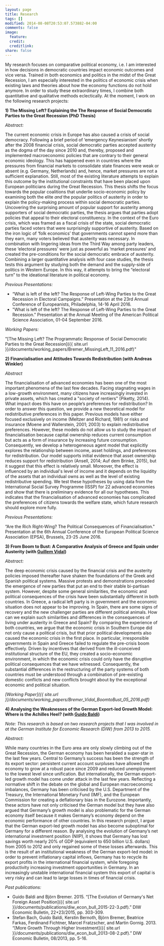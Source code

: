 ```yaml
---
layout: page
title: Research
tags: []
modified: 2014-08-08T20:53:07.573882-04:00
comments: false
image:
  feature:
  credit:
  creditlink: 
share: false
---
```


My research focuses on comparative political economy, i.e. I am interested in how decisions in democratic countries impact economic outcomes and vice versa. Trained in both economics and politics in the midst of the Great Recession, I am especially interested in the politics of economic crisis when existing laws and theories about how the economy functions do not hold anymore. In order to study these extraordinary times, I combine both quantitative and qualitative methods eclectically. At the moment, I work on the following research projects: 

**1) The Missing Left? Explaining the The Response of Social Democratic Parties to the Great Recession (PhD Thesis)**

*Abstract:* 

The current economic crisis in Europe has also caused a crisis of social democracy. Following a brief period of ‘emergency Keynesianism’ shortly after the 2008 financial crisis, social democratic parties accepted austerity as the dogma of the day since 2010 and, thereby, proposed and implemented macroeconomic policies that are contrary to their general economic ideology. This has happened even in countries where the pressures from financial markets to consolidate state finances were weak or absent (e.g. Germany, Netherlands) and, hence, market pressures are not a sufficient explanation. Still, most of the existing literature attempts to explain this outcome by the institutional constraints that have been placed upon European politicians during the Great Recession. This thesis shifts the focus towards the popular coalitions that underlie socio-economic policy by examining both the elite *and* the popular politics of austerity in order to explain the policy-making process within social democratic parties. Uncovering the surprising amount of popular support for austerity among supporters of social democratic parties, the thesis argues that parties adopt policies that appeal to their electoral constituency. In the context of the Euro crisis, which was framed as a fiscal crisis of the state, social democratic parties faced voters that were surprisingly supportive of austerity. Based on the iron logic of ‘folk economics’ that governments cannot spend more than they earn, many voters believed that austerity was necessary. In combination with lingering ideas from the Third Way among party leaders, these ‘electoral pressures’ were just as powerful as ‘market pressures’ and created the pre-conditions for the social democratic embrace of austerity. Combining a larger quantitative analysis with four case studies, the thesis tests this argument by studying both the demand and the supply-side of politics in Western Europe. In this way, it attempts to bring the “electoral turn” to the ideational literature in political economy.

*Previous Presentations:*

* “What is left of the left? The Response of Left-Wing Parties to the Great Recession in Electoral Campaigns.” Presentation at the 23rd Annual Conference of Europeanists, Philadelphia, 14-16 April 2016. 
* "What is left of the left? The Response of Left-Wing Parties to the Great Recession." Presentation at the Annual Meeting of the American Political Science Association, 01-04 September 2016.

*Working Papers:*

"[The Missing Left? The Programmatic Response of Social Democratic Parties to the Great Recession]({{ site.url }}/documents/working_papers/Bremer_MissingLeft_11_2016.pdf)"

**2) Financialisation and Attitudes Towards Redistribution (with Andreas Winkler)** 

*Abstract*

The financialisation of advanced economies has been one of the most important phenomena of the last few decades. Facing stagnating wages in a low-growth environment, many citizens have increasingly invested in private assets, which has created a "society of rentiers" (Piketty, 2014). What impact does this have on people’s preferences for redistribution? In order to answer this question, we provide a new theoretical model for redistributive preferences in this paper. Previous models have either focused exclusively on income (Meltzer and Richard, 1981) or risks and insurance (Moene and Wallerstein, 2001; 2003) to explain redistributive preferences. However, these models do not allow us to study the impact of financialisation because capital ownership reduces current consumption but acts as a form of insurance by increasing future  consumption. Consequently, we develop a heterogeneous agent model that explicitly explores the relationship between income, asset holdings, and preferences for redistribution. Our model supports initial evidence that asset ownership reduces support for redistribution (Ansell, 2014; Auf dem Brinke, 2015), but it suggest that this effect is relatively small. Moreover, the effect is influenced by an individual's level of income and it depends on the liquidity of the assets that an individual owns as well as the level of existing redistributive spending. We test these hypotheses by using data from the International Social Survey Programme (ISSP) for 22 advanced economies and show that there is preliminary evidence for all our hypotheses. This indicates that the financialisation of advanced economies has complicated the preferences of citizens towards the welfare state, which future research should explore more fully.

*Previous Presentations:*

“Are the Rich Right-Wing? The Political Consequences of Financialisation." Presentation at the 6th Annual Conference of the European Political Science Association (EPSA), Brussels, 23-25 June 2016. 

**3) From Boom to Bust: A Comparative Analysis of Greece and Spain under Austerity (with [Guillem Vidal](http://guillemvidal.eu/))**

*Abstract:*

The deep economic crisis caused by the financial crisis and the austerity policies imposed thereafter have shaken the foundations of the Greek and Spanish political systems. Massive protests and demonstrations preceded the emergence of new parties that put an end to their stable bi-partisan system. However, despite some general similarities, the economic and political consequences of the crisis have been substantially different in both countries. In Greece, a radical left party is in government and the economic situation does not appear to be improving. In Spain, there are some signs of recovery and the new challenger parties are different political animals. How can we explain such similarities and differences in the consequences of living under austerity in Greece and Spain? By comparing the experience of both countries, we argue that the economic crisis in Southern Europe did not only cause a political crisis, but that prior political developments also caused the economic crisis in the first place. In particular, irresponsible governments in Spain and Greece failed to regulate the pre-crisis boom effectively. Driven by incentives that derived from the ill-conceived institutional structure of the EU, they created a socio-economic environment, in which the economic crisis could only have the disruptive political consequences that we have witnessed. Consequently, the substantial differences in the restructuring of the party systems of both countries must be understood through a combination of pre-existing domestic conflicts and new conflicts brought about by the exceptional economic and political situation.

*[Working Paper]({{ site.url }}/documents/working_papers/Bremer_Vidal_BoomtoBust_05_2016.pdf)*

**4) Analysing the Weaknesses of the German Export-led Growth Model: Where is the Achilles Heel? (with [Guido Baldi](http://www.vwi.unibe.ch/about_us/people/dr_baldi_guido/index_eng.html))**

*Note: This research is based on two research projects that I was involved in at the German Institute for Economic Research (DIW) from 2013 to 2015.*

*Abstract:*

While many countries in the Euro area are only slowly climbing out of the Great Recession, the German economy has been heralded a super-star in the last few years. Central to Germany’s success has been the strength of its export sector: persistent current account surpluses have allowed the economy to grow at a robust pace since 2009 and reduced unemployment to the lowest level since unification. But internationally, the German export-led growth model has come under attack in the last few years. Reflecting a normative shift in the debate on the global and European macroeconomic imbalances, Germany has been criticised by the U.S. Department of the Treasury, the International Monetary Fund (IMF), and the European Commission for creating a deflationary bias in the Eurozone. Importantly, these actors have not only criticised the German model but they have also argued that Germany’s growth model is also problematic for the German economy itself because it makes Germany’s economy depend on the economic performance of other countries. In this research project, I argue that the German export-led growth model has also become suboptimal for Germany for a different reason. By analysing the evolution of Germany’s net international investment position (NIIP), it shows that Germany has lost savings worth nearly 20% of GDP (equivalent to 650 billion U.S. dollars) from 2005 to 2012 and only regained some of these losses afterwards. This is the result of an institutional weakness of the German export-led model: in order to prevent inflationary capital inflows, Germany has to recycle its export profits in the international financial system, while foregoing productivity increasing investment opportunities in Germany. In an increasingly unstable international financial system this export of capital is very risky and can lead to large losses in times of financial crisis.

*Past publications:*

* Guido Baldi and Björn Bremer. 2015. “[The Evolution of Germany's Net Foreign Asset Position]({{ site.url }}/documents/publications/diw_econ_bull_2015-22-3.pdf).” DIW Economic Bulletin, 22+23/2015, pp. 303-309.
* Stefan Bach, Guido Baldi, Kerstin Bernoth, Björn Bremer, Beatrice Farkas, Ferdinand Fichtner, Marcel Fratzscher, and Martin Gornig. 2013. “[More Growth Through Higher Investment]({{ site.url }}/documents/publications/diw_econ_bull_2013-08-2.pdf).” DIW Economic Bulletin, 08/2013, pp. 5-16.